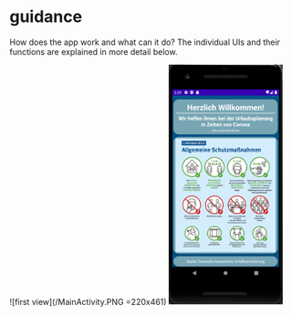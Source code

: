 # guidance

How does the app work and what can it do? 
The individual UIs and their functions are explained in more detail below.

![first view](/MainActivity.PNG =220x461)
<img src="MainActivity.PNG" width="200">
